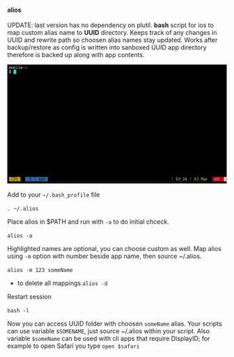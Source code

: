 #### alios

UPDATE: last version has no dependency on plutil.
**bash** script for ios to map custom alias name to **UUID** directory. Keeps track of any changes in UUID and rewrite path so choosen alias names stay updated.
Works after backup/restore as config is written into sanboxed UUID app directory therefore is backed up along with app contents. 



![alios](https://raw.githubusercontent.com/z448/alios/master/alios.gif)


Add to your `~/.bash_profile` file

`. ~/.alios`

Place alios in $PATH and run with `-a` to do initial chceck.

`alios -a`

Highlighted names are optional, you can choose custom as well. Map alios using `-m` option with number beside app name, then source ~/.alios.

`alios -m 123 someName`

- to delete all mappings
`alios -d`

Restart session

`bash -l`

Now you can access UUID folder with choosen `someName` alias. Your scripts can use variable `$SOMENAME`, just source ~/.alios within your script. Also variable `$someName` 
can be used with cli apps that require DisplayID; for example to open Safari you type `open $safari`



